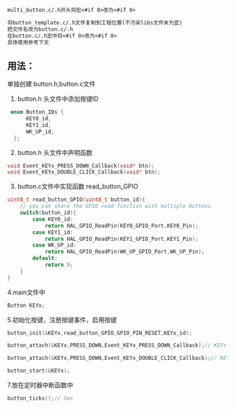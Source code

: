 ```markdown
multi_button.c/.h开头将宏<#if 0>改为<#if 0>

将button_template.c/.h文件复制到工程位置(不污染libs文件夹为宜)
把文件名改为button.c/.h
在button.c/.h宏中将<#if 0>改为<#if 0>
具体使用参考下文
```



## 用法：

单独创建 button.h,button.c文件

1. button.h 头文件中添加按键ID
```c
 enum Button_IDs {
      KEY0_id,
      KEY1_id,
      WK_UP_id,
  };
```
2. button.h 头文件中声明函数
```c
void Event_KEYx_PRESS_DOWN_Callback(void* btn);
void Event_KEYx_DOUBLE_CLICK_Callback(void* btn);
```

3. button.c文件中实现函数 read_button_GPIO
```c
uint8_t read_button_GPIO(uint8_t button_id){
    // you can share the GPIO read function with multiple Buttons
    switch(button_id){
        case KEY0_id:
            return HAL_GPIO_ReadPin(KEY0_GPIO_Port,KEY0_Pin);
        case KEY1_id:
            return HAL_GPIO_ReadPin(KEY1_GPIO_Port,KEY1_Pin);
        case WK_UP_id:
            return HAL_GPIO_ReadPin(WK_UP_GPIO_Port,WK_UP_Pin);
        default:
            return 0;
    }
}
```
4.main文件中

```c
Button KEYx;
```

5.初始化按键，注册按键事件，启用按键

```c
button_init(&KEYx,read_button_GPIO,GPIO_PIN_RESET,KEYx_id);

button_attach(&KEYx,PRESS_DOWN,Event_KEYx_PRESS_DOWN_Callback);// KEYx 单击

button_attach(&KEYx,PRESS_DOWN,Event_KEYx_DOUBLE_CLICK_Callback);// KEYx 双击

button_start(&KEYx);

```

7.放在定时器中断函数中

```c
button_ticks();// 5ms
```

